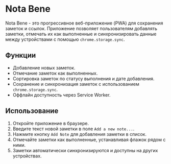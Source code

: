 # Nota Bene

Nota Bene - это прогрессивное веб-приложение (PWA) для сохранения заметок и ссылок. Приложение позволяет пользователям добавлять заметки, отмечать их как выполненные и синхронизировать данные между устройствами с помощью `chrome.storage.sync`.

## Функции

- Добавление новых заметок.
- Отмечание заметок как выполненных.
- Сортировка заметок по статусу выполнения и дате добавления.
- Сохранение и синхронизация заметок с использованием `chrome.storage.sync`.
- Оффлайн доступность через Service Worker.

## Использование

1. Откройте приложение в браузере.
2. Введите текст новой заметки в поле `Add a new note...`.
3. Нажмите кнопку `Add Note` для добавления заметки в список.
4. Отмечайте заметки как выполненные, устанавливая флажок рядом с ними.
5. Заметки автоматически синхронизируются и доступны на других устройствах.
